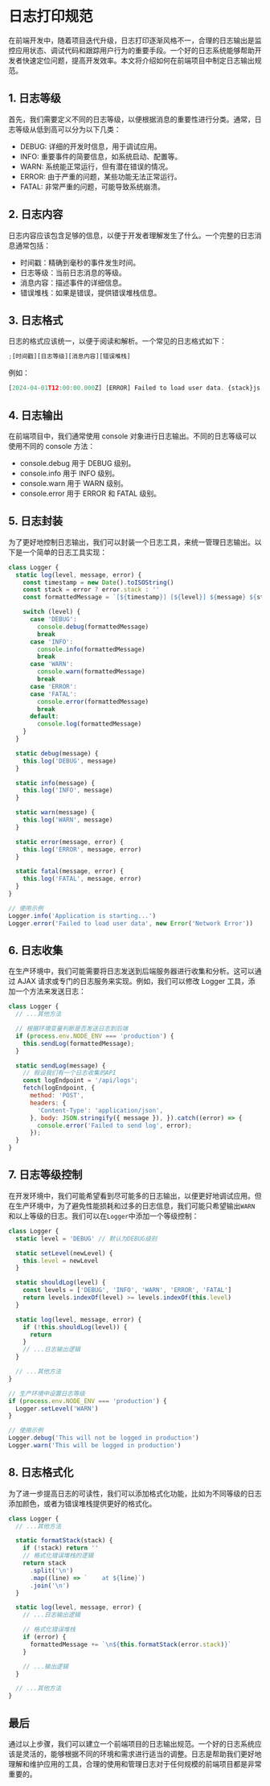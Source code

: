 # 日志打印规范

在前端开发中，随着项目迭代升级，日志打印逐渐风格不一，合理的日志输出是监控应用状态、调试代码和跟踪用户行为的重要手段。一个好的日志系统能够帮助开发者快速定位问题，提高开发效率。本文将介绍如何在前端项目中制定日志输出规范。

## 1. 日志等级

首先，我们需要定义不同的日志等级，以便根据消息的重要性进行分类。通常，日志等级从低到高可以分为以下几类：

- DEBUG: 详细的开发时信息，用于调试应用。
- INFO: 重要事件的简要信息，如系统启动、配置等。
- WARN: 系统能正常运行，但有潜在错误的情况。
- ERROR: 由于严重的问题，某些功能无法正常运行。
- FATAL: 非常严重的问题，可能导致系统崩溃。

## 2. 日志内容

日志内容应该包含足够的信息，以便于开发者理解发生了什么。一个完整的日志消息通常包括：

- 时间戳：精确到毫秒的事件发生时间。
- 日志等级：当前日志消息的等级。
- 消息内容：描述事件的详细信息。
- 错误堆栈：如果是错误，提供错误堆栈信息。

## 3. 日志格式

日志的格式应该统一，以便于阅读和解析。一个常见的日志格式如下：

```js
;[时间戳][日志等级][消息内容][错误堆栈]
```

例如：

```js
[2024-04-01T12:00:00.000Z] [ERROR] Failed to load user data. {stack}js
```

## 4. 日志输出

在前端项目中，我们通常使用 console 对象进行日志输出。不同的日志等级可以使用不同的 console 方法：

- console.debug 用于 DEBUG 级别。
- console.info 用于 INFO 级别。
- console.warn 用于 WARN 级别。
- console.error 用于 ERROR 和 FATAL 级别。

## 5. 日志封装

为了更好地控制日志输出，我们可以封装一个日志工具，来统一管理日志输出。以下是一个简单的日志工具实现：

```js
class Logger {
  static log(level, message, error) {
    const timestamp = new Date().toISOString()
    const stack = error ? error.stack : ''
    const formattedMessage = `[${timestamp}] [${level}] ${message} ${stack}`

    switch (level) {
      case 'DEBUG':
        console.debug(formattedMessage)
        break
      case 'INFO':
        console.info(formattedMessage)
        break
      case 'WARN':
        console.warn(formattedMessage)
        break
      case 'ERROR':
      case 'FATAL':
        console.error(formattedMessage)
        break
      default:
        console.log(formattedMessage)
    }
  }

  static debug(message) {
    this.log('DEBUG', message)
  }

  static info(message) {
    this.log('INFO', message)
  }

  static warn(message) {
    this.log('WARN', message)
  }

  static error(message, error) {
    this.log('ERROR', message, error)
  }

  static fatal(message, error) {
    this.log('FATAL', message, error)
  }
}

// 使用示例
Logger.info('Application is starting...')
Logger.error('Failed to load user data', new Error('Network Error'))
```

## 6. 日志收集

在生产环境中，我们可能需要将日志发送到后端服务器进行收集和分析。这可以通过 AJAX 请求或专门的日志服务来实现。例如，我们可以修改 Logger 工具，添加一个方法来发送日志：

```js
class Logger {
  // ...其他方法

  // 根据环境变量判断是否发送日志到后端
  if (process.env.NODE_ENV === 'production') {
    this.sendLog(formattedMessage);
  }

  static sendLog(message) {
    // 假设我们有一个日志收集的API
    const logEndpoint = '/api/logs';
    fetch(logEndpoint, {
      method: 'POST',
      headers: {
        'Content-Type': 'application/json',
      }, body: JSON.stringify({ message }), }).catch((error) => {
        console.error('Failed to send log', error);
      });
  }
}
```

## 7. 日志等级控制

在开发环境中，我们可能希望看到尽可能多的日志输出，以便更好地调试应用。但在生产环境中，为了避免性能损耗和过多的日志信息，我们可能只希望输出`WARN`和以上等级的日志。我们可以在`Logger`中添加一个等级控制：

```js
class Logger {
  static level = 'DEBUG' // 默认为DEBUG级别

  static setLevel(newLevel) {
    this.level = newLevel
  }

  static shouldLog(level) {
    const levels = ['DEBUG', 'INFO', 'WARN', 'ERROR', 'FATAL']
    return levels.indexOf(level) >= levels.indexOf(this.level)
  }

  static log(level, message, error) {
    if (!this.shouldLog(level)) {
      return
    }
    // ...日志输出逻辑
  }

  // ...其他方法
}

// 生产环境中设置日志等级
if (process.env.NODE_ENV === 'production') {
  Logger.setLevel('WARN')
}

// 使用示例
Logger.debug('This will not be logged in production')
Logger.warn('This will be logged in production')
```

## 8. 日志格式化

为了进一步提高日志的可读性，我们可以添加格式化功能，比如为不同等级的日志添加颜色，或者为错误堆栈提供更好的格式化。

```js
class Logger {
  // ...其他方法

  static formatStack(stack) {
    if (!stack) return ''
    // 格式化错误堆栈的逻辑
    return stack
      .split('\n')
      .map((line) => `    at ${line}`)
      .join('\n')
  }

  static log(level, message, error) {
    // ...日志输出逻辑

    // 格式化错误堆栈
    if (error) {
      formattedMessage += `\n${this.formatStack(error.stack)}`
    }

    // ...输出逻辑
  }

  // ...其他方法
}
```

## 最后

通过以上步骤，我们可以建立一个前端项目的日志输出规范。一个好的日志系统应该是灵活的，能够根据不同的环境和需求进行适当的调整。日志是帮助我们更好地理解和维护应用的工具，合理的使用和管理日志对于任何规模的前端项目都是非常重要的。
